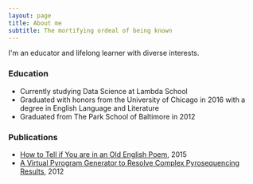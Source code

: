 ```yaml
---
layout: page
title: About me
subtitle: The mortifying ordeal of being known
---
```


I'm an educator and lifelong learner with diverse interests.

### Education

- Currently studying Data Science at Lambda School
- Graduated with honors from the University of Chicago in 2016 with a degree in English Language and Literature
- Graduated from The Park School of Baltimore in 2012

### Publications

- [How to Tell if You are in an Old English Poem](http://the-toast.net/2015/07/27/how-to-tell-if-you-are-in-an-old-english-poem/), 2015
- [A Virtual Pyrogram Generator to Resolve Complex Pyrosequencing Results](https://jmd.amjpathol.org/article/S1525-1578(11)00315-1/abstract), 2012
